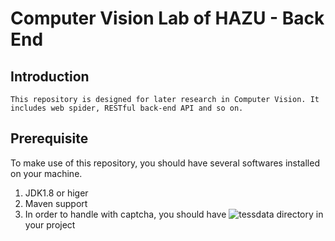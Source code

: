 # Computer Vision Lab of HAZU - Back End

## Introduction 
    This repository is designed for later research in Computer Vision. It includes web spider, RESTful back-end API and so on.
     
## Prerequisite
    
   To make use of this repository, you should have several softwares installed on your machine.
   1. JDK1.8 or higer
   2. Maven support
   3. In order to handle with captcha, you should have ![tessdata](https://github.com/tesseract-ocr/tessdata) directory in your project
    